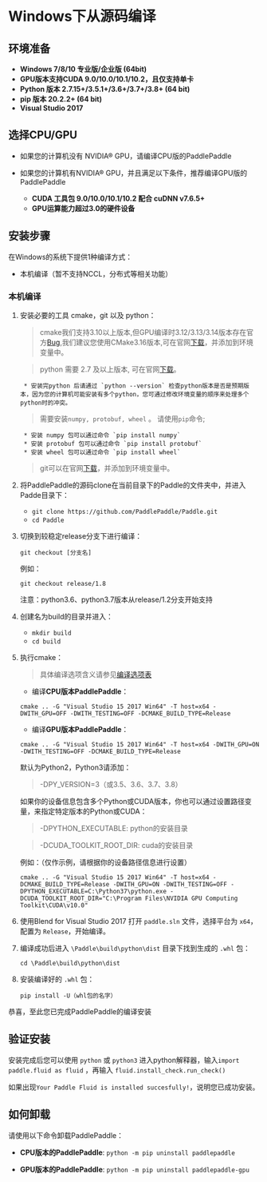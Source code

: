 # **Windows下从源码编译**

## 环境准备

* **Windows 7/8/10 专业版/企业版 (64bit)**
* **GPU版本支持CUDA 9.0/10.0/10.1/10.2，且仅支持单卡**
* **Python 版本 2.7.15+/3.5.1+/3.6+/3.7+/3.8+ (64 bit)**
* **pip 版本 20.2.2+ (64 bit)**
* **Visual Studio 2017**

## 选择CPU/GPU

* 如果您的计算机没有 NVIDIA® GPU，请编译CPU版的PaddlePaddle

* 如果您的计算机有NVIDIA® GPU，并且满足以下条件，推荐编译GPU版的PaddlePaddle
    * **CUDA 工具包 9.0/10.0/10.1/10.2 配合 cuDNN v7.6.5+**
    * **GPU运算能力超过3.0的硬件设备**

## 安装步骤

在Windows的系统下提供1种编译方式：

* 本机编译（暂不支持NCCL，分布式等相关功能）

<a name="win_source"></a>
### **本机编译**

1. 安装必要的工具 cmake，git 以及 python：

    > cmake我们支持3.10以上版本,但GPU编译时3.12/3.13/3.14版本存在官方[Bug](https://cmake.org/pipermail/cmake/2018-September/068195.html),我们建议您使用CMake3.16版本,可在官网[下载](https://cmake.org/download/)，并添加到环境变量中。

    > python 需要 2.7 及以上版本, 可在官网[下载](https://www.python.org/download/releases/2.7/)。

        * 安装完python 后请通过 `python --version` 检查python版本是否是预期版本，因为您的计算机可能安装有多个python，您可通过修改环境变量的顺序来处理多个python时的冲突。

    > 需要安装`numpy, protobuf, wheel` 。 请使用`pip`命令;

        * 安装 numpy 包可以通过命令 `pip install numpy`
        * 安装 protobuf 包可以通过命令 `pip install protobuf`
        * 安装 wheel 包可以通过命令 `pip install wheel`

    > git可以在官网[下载](https://gitforwindows.org/)，并添加到环境变量中。

2. 将PaddlePaddle的源码clone在当前目录下的Paddle的文件夹中，并进入Padde目录下：

    - `git clone https://github.com/PaddlePaddle/Paddle.git`
    - `cd Paddle`

3. 切换到较稳定release分支下进行编译：

    `git checkout [分支名]`

    例如：

    `git checkout release/1.8`

    注意：python3.6、python3.7版本从release/1.2分支开始支持

4. 创建名为build的目录并进入：

    - `mkdir build`
    - `cd build`

5. 执行cmake：

    > 具体编译选项含义请参见[编译选项表](../Tables.html#Compile)

    *  编译**CPU版本PaddlePaddle**：

    `cmake .. -G "Visual Studio 15 2017 Win64" -T host=x64 -DWITH_GPU=OFF -DWITH_TESTING=OFF -DCMAKE_BUILD_TYPE=Release`

    *  编译**GPU版本PaddlePaddle**：

    `cmake .. -G "Visual Studio 15 2017 Win64" -T host=x64 -DWITH_GPU=ON -DWITH_TESTING=OFF -DCMAKE_BUILD_TYPE=Release`

    默认为Python2，Python3请添加：

    > -DPY_VERSION=3（或3.5、3.6、3.7、3.8）

    如果你的设备信息包含多个Python或CUDA版本，你也可以通过设置路径变量，来指定特定版本的Python或CUDA：

    > -DPYTHON_EXECUTABLE: python的安装目录

    > -DCUDA_TOOLKIT_ROOT_DIR: cuda的安装目录

    例如：（仅作示例，请根据你的设备路径信息进行设置）

    `cmake .. -G "Visual Studio 15 2017 Win64" -T host=x64 -DCMAKE_BUILD_TYPE=Release -DWITH_GPU=ON -DWITH_TESTING=OFF -DPYTHON_EXECUTABLE=C:\Python37\python.exe -DCUDA_TOOLKIT_ROOT_DIR="C:\Program Files\NVIDIA GPU Computing Toolkit\CUDA\v10.0"`

6. 使用Blend for Visual Studio 2017 打开 `paddle.sln` 文件，选择平台为 `x64`，配置为 `Release`，开始编译。

7. 编译成功后进入 `\Paddle\build\python\dist` 目录下找到生成的 `.whl` 包：

    `cd \Paddle\build\python\dist`

8. 安装编译好的 `.whl` 包：

    `pip install -U（whl包的名字）`

恭喜，至此您已完成PaddlePaddle的编译安装

## **验证安装**
安装完成后您可以使用 `python` 或 `python3` 进入python解释器，输入`import paddle.fluid as fluid` ，再输入
 `fluid.install_check.run_check()`

如果出现`Your Paddle Fluid is installed succesfully!`，说明您已成功安装。

## **如何卸载**
请使用以下命令卸载PaddlePaddle：

* **CPU版本的PaddlePaddle**: `python -m pip uninstall paddlepaddle`

* **GPU版本的PaddlePaddle**: `python -m pip uninstall paddlepaddle-gpu`
